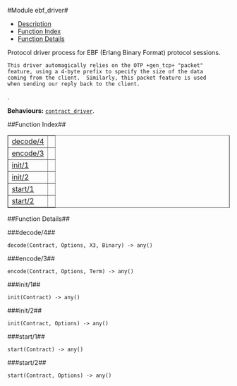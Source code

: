 

#Module ebf_driver#
* [Description](#description)
* [Function Index](#index)
* [Function Details](#functions)


<p>Protocol driver process for EBF (Erlang Binary Format)
protocol sessions.</p>


<pre><code>This driver automagically relies on the OTP +gen_tcp+ "packet"
feature, using a 4-byte prefix to specify the size of the data
coming from the client.  Similarly, this packet feature is used
when sending our reply back to the client.</code></pre>
.

__Behaviours:__ [`contract_driver`](contract_driver.md).<a name="index"></a>

##Function Index##


<table width="100%" border="1" cellspacing="0" cellpadding="2" summary="function index"><tr><td valign="top"><a href="#decode-4">decode/4</a></td><td></td></tr><tr><td valign="top"><a href="#encode-3">encode/3</a></td><td></td></tr><tr><td valign="top"><a href="#init-1">init/1</a></td><td></td></tr><tr><td valign="top"><a href="#init-2">init/2</a></td><td></td></tr><tr><td valign="top"><a href="#start-1">start/1</a></td><td></td></tr><tr><td valign="top"><a href="#start-2">start/2</a></td><td></td></tr></table>


<a name="functions"></a>

##Function Details##

<a name="decode-4"></a>

###decode/4##


`decode(Contract, Options, X3, Binary) -> any()`

<a name="encode-3"></a>

###encode/3##


`encode(Contract, Options, Term) -> any()`

<a name="init-1"></a>

###init/1##


`init(Contract) -> any()`

<a name="init-2"></a>

###init/2##


`init(Contract, Options) -> any()`

<a name="start-1"></a>

###start/1##


`start(Contract) -> any()`

<a name="start-2"></a>

###start/2##


`start(Contract, Options) -> any()`

